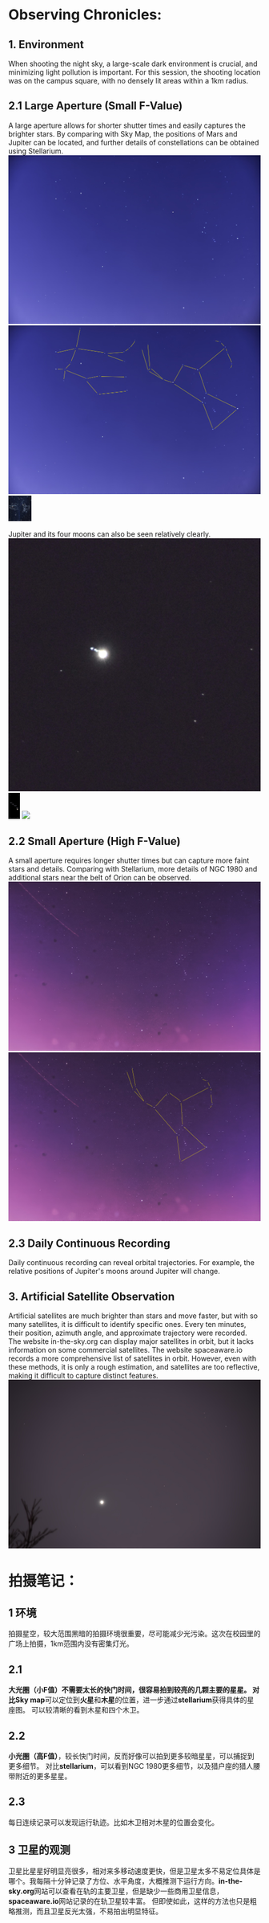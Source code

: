 # Observing Chronicles:
## 1. Environment

When shooting the night sky, a large-scale dark environment is crucial, and minimizing light pollution is important. For this session, the shooting location was on the campus square, with no densely lit areas within a 1km radius.

## 2.1 Large Aperture (Small F-Value)

A large aperture allows for shorter shutter times and easily captures the brighter stars. By comparing with Sky Map, the positions of Mars and Jupiter can be located, and further details of constellations can be obtained using Stellarium.
![](https://github.com/shanshili/Photography/blob/2b8c106c98f5d6855fdb9e6bb33849e4d3cc4895/processd_denoise.jpg)
![](https://github.com/shanshili/Photography/blob/2b8c106c98f5d6855fdb9e6bb33849e4d3cc4895/processd_denoise.png)
<img src="https://github.com/shanshili/Photography/blob/2b8c106c98f5d6855fdb9e6bb33849e4d3cc4895/3.jpg" style="zoom:5%;" /><img src="https://github.com/shanshili/Photography/blob/2b8c106c98f5d6855fdb9e6bb33849e4d3cc4895/2.jpg" style="zoom:5%;" />

Jupiter and its four moons can also be seen relatively clearly.
![](https://github.com/shanshili/Photography/blob/2b8c106c98f5d6855fdb9e6bb33849e4d3cc4895/DSC_9667_1.JPG)
<img src="https://github.com/shanshili/Photography/blob/2b8c106c98f5d6855fdb9e6bb33849e4d3cc4895/1.jpg" style="zoom:5%;" />
![](https://github.com/shanshili/Photography/blob/2b8c106c98f5d6855fdb9e6bb33849e4d3cc4895/DSC_9667.JPG)

## 2.2 Small Aperture (High F-Value)

A small aperture requires longer shutter times but can capture more faint stars and details. Comparing with Stellarium, more details of NGC 1980 and additional stars near the belt of Orion can be observed.
![](https://github.com/shanshili/Photography/blob/2b8c106c98f5d6855fdb9e6bb33849e4d3cc4895/DSC_9676_processd_denoise2.jpg)
![](https://github.com/shanshili/Photography/blob/2b8c106c98f5d6855fdb9e6bb33849e4d3cc4895/DSC_9676_processd_denoise2.png)

## 2.3 Daily Continuous Recording

Daily continuous recording can reveal orbital trajectories. For example, the relative positions of Jupiter's moons around Jupiter will change.

## 3. Artificial Satellite Observation

Artificial satellites are much brighter than stars and move faster, but with so many satellites, it is difficult to identify specific ones. Every ten minutes, their position, azimuth angle, and approximate trajectory were recorded. The website in-the-sky.org can display major satellites in orbit, but it lacks information on some commercial satellites. The website spaceaware.io records a more comprehensive list of satellites in orbit. However, even with these methods, it is only a rough estimation, and satellites are too reflective, making it difficult to capture distinct features.
![](https://github.com/shanshili/Photography/blob/2b8c106c98f5d6855fdb9e6bb33849e4d3cc4895/DSC_9656_processed.jpg)


# 拍摄笔记：
## 1 环境
拍摄星空，较大范围黑暗的拍摄环境很重要，尽可能减少光污染。这次在校园里的广场上拍摄，1km范围内没有密集灯光。

## 2.1
**大光圈（小F值）**不需要太长的快门时间，很容易拍到较亮的几颗主要的星星。
对比**Sky map**可以定位到**火星**和**木星**的位置，进一步通过**stellarium**获得具体的星座图。
可以较清晰的看到木星和四个木卫。

## 2.2
**小光圈（高F值）**，较长快门时间，反而好像可以拍到更多较暗星星，可以捕捉到更多细节。
对比**stellarium**，可以看到NGC 1980更多细节，以及猎户座的猎人腰带附近的更多星星。

## 2.3
每日连续记录可以发现运行轨迹。比如木卫相对木星的位置会变化。

## 3 卫星的观测
卫星比星星好明显亮很多，相对来多移动速度更快，但是卫星太多不易定位具体是哪个。我每隔十分钟记录了方位、水平角度，大概推测下运行方向。**in-the-sky.org**网站可以查看在轨的主要卫星，但是缺少一些商用卫星信息，**spaceaware.io**网站记录的在轨卫星较丰富。
但即使如此，这样的方法也只是粗略推测，而且卫星反光太强，不易拍出明显特征。
